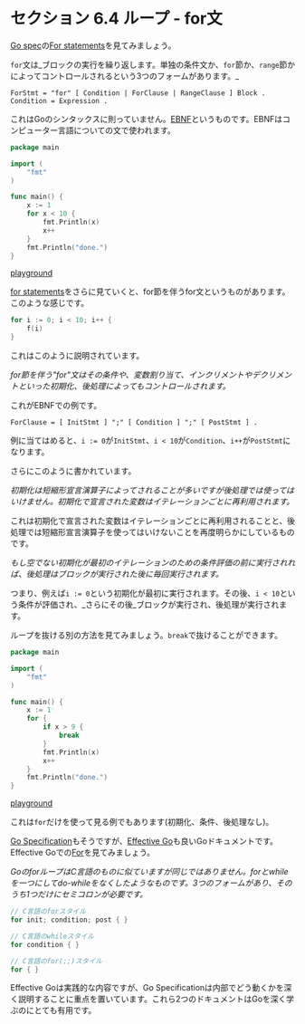 # セクション 6.4 ループ - for文

[Go spec](https://golang.org/ref/spec)の[For statements](https://golang.org/ref/spec#For_statements)を見てみましょう。

`for`文は_ブロックの実行を繰り返します。単独の条件文か、`for`節か、`range`節かによってコントロールされるという3つのフォームがあります。_

```
ForStmt = "for" [ Condition | ForClause | RangeClause ] Block .
Condition = Expression .
```

これはGoのシンタックスに則っていません。[EBNF](https://ja.wikipedia.org/wiki/EBNF)というものです。EBNFはコンピューター言語についての文で使われます。

```go
package main

import (
	"fmt"
)

func main() {
	x := 1
	for x < 10 {
		fmt.Println(x)
		x++
	}
	fmt.Println("done.")
}
```

[playground](https://play.golang.org/p/f4L-KA59yQ)

[for statements](https://golang.org/ref/spec#For_statements)をさらに見ていくと、for節を伴うfor文というものがあります。このような感じです。

```go
for i := 0; i < 10; i++ {
	f(i)
}
```

これはこのように説明されています。

_for節を伴う"for"文はその条件や、変数割り当て、インクリメントやデクリメントといった初期化、後処理によってもコントロールされます。_

これがEBNFでの例です。

```
ForClause = [ InitStmt ] ";" [ Condition ] ";" [ PostStmt ] .
```

例に当てはめると、`i := 0`が`InitStmt`、`i < 10`が`Condition`、`i++`が`PostStmt`になります。

さらにこのように書かれています。

_初期化は短縮形宣言演算子によってされることが多いですが後処理では使ってはいけません。初期化で宣言された変数はイテレーションごとに再利用されます。_

これは初期化で宣言された変数はイテレーションごとに再利用されることと、後処理では短縮形宣言演算子を使ってはいけないことを再度明らかにしているものです。

_もし空でない初期化が最初のイテレーションのための条件評価の前に実行されれば、後処理はブロックが実行された後に毎回実行されます。_

つまり、例えば`i := 0`という初期化が最初に実行されます。その後、`i < 10`という条件が評価され、_さらにその後_ブロックが実行され、後処理が実行されます。

ループを抜ける別の方法を見てみましょう。`break`で抜けることができます。

```go
package main

import (
	"fmt"
)

func main() {
	x := 1
	for {
		if x > 9 {
			break
		}
		fmt.Println(x)
		x++
	}
	fmt.Println("done.")
}
```

[playground](https://play.golang.org/p/egX34wR3wX)

これは`for`だけを使って見る例でもあります(初期化、条件、後処理なし)。

[Go Specification](https://golang.org/ref/spec)もそうですが、[Effective Go](https://golang.org/doc/effective_go.html)も良いGoドキュメントです。Effective Goでの[For](https://golang.org/doc/effective_go.html#for)を見てみましょう。

_GoのforループはC言語のものに似ていますが同じではありません。forとwhileを一つにしてdo-whileをなくしたようなものです。3つのフォームがあり、そのうち1つだけにセミコロンが必要です。_

```go
// C言語のforスタイル
for init; condition; post { }

// C言語のwhileスタイル
for condition { }

// C言語のfor(;;)スタイル
for { }
```

Effective Goは実践的な内容ですが、Go Specificationは内部でどう動くかを深く説明することに重点を置いています。これら2つのドキュメントはGoを深く学ぶのにとても有用です。
